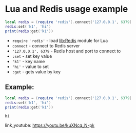 # Lua and Redis usage example

```lua
local redis = (require 'redis').connect('127.0.0.1', 6379)
redis:set('k1', 'hi')
print(redis:get('k1'))
```

- `require 'redis'` - load [lib:Redis](https://onelinerhub.com/lua-redis/how-to-install-lua-redis-module) module for Lua
- `connect` - connect to Redis server
- `'127.0.0.1', 6379` - Redis host and port to connect to
- `:set` - set key value
- `'k1'` - key name
- `'hi'` - value to set
- `:get` - gets value by key

## Example: 
```lua
local redis = (require 'redis').connect('127.0.0.1', 6379)
redis:set('k1', 'hi')
print(redis:get('k1'))
```
```
hi

```

link_youtube: https://youtu.be/kuXNcq_N-pk
